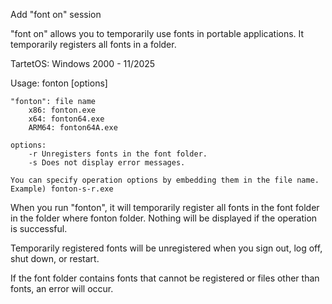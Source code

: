 Add "font on" session

"font on" allows you to temporarily use fonts in portable applications.
It temporarily registers all fonts in a folder.

TartetOS: Windows 2000 - 11/2025

Usage:
	fonton [options]

	"fonton": file name
		x86: fonton.exe
		x64: fonton64.exe
		ARM64: fonton64A.exe

	options:
		-r Unregisters fonts in the font folder.
		-s Does not display error messages.

	You can specify operation options by embedding them in the file name.
	Example) fonton-s-r.exe


When you run "fonton", it will temporarily register all fonts in the font folder in the folder where fonton folder. Nothing will be displayed if the operation is successful.

Temporarily registered fonts will be unregistered when you sign out, log off, shut down, or restart.

If the font folder contains fonts that cannot be registered or files other than fonts, an error will occur.
